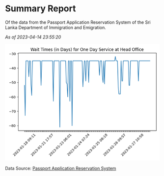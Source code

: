 # Summary Report

Of the data from the Passport Application Reservation System of the Sri Lanka Department of Immigration and Emigration.

*As of 2023-04-14 23:55:20*

![Wait Time Chart](summary.wait_time_chart.png)

Data Source: [Passport Application Reservation System](https://eservices.immigration.gov.lk:8443/appointment/pages/reservationApplication.xhtml)